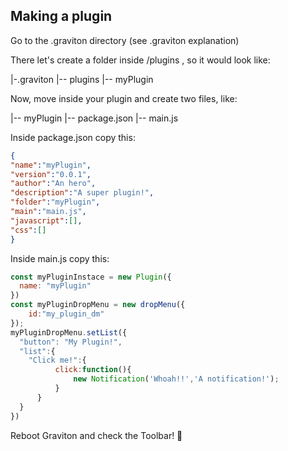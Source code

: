 ## Making a plugin

Go to the .graviton directory (see .graviton explanation)

There let's create a folder inside /plugins , so it would look like:

|-.graviton
  |-- plugins
  	|-- myPlugin

Now, move inside your plugin and create two files, like:

|-- myPlugin
	|-- package.json
	|-- main.js

Inside package.json copy this:

```json
{
"name":"myPlugin",
"version":"0.0.1",
"author":"An hero",
"description":"A super plugin!",
"folder":"myPlugin",
"main":"main.js",
"javascript":[],
"css":[]
}   
```
Inside main.js copy this:

```javascript
const myPluginInstace = new Plugin({
  name: "myPlugin"
})
const myPluginDropMenu = new dropMenu({
	id:"my_plugin_dm"
});
myPluginDropMenu.setList({
  "button": "My Plugin!",
  "list":{
  	"Click me!":{
		  click:function(){
			  new Notification('Whoah!!','A notification!');
		  }
	  }
  }
})


```

Reboot Graviton and check the Toolbar! 🚀